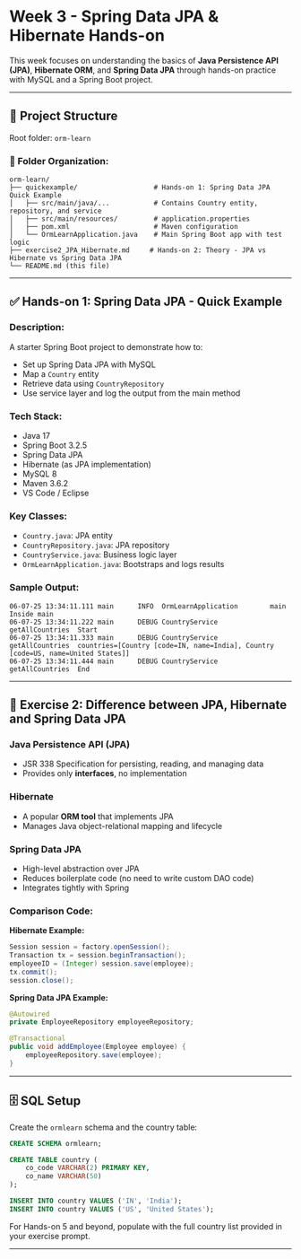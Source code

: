 # Week 3 - Spring Data JPA & Hibernate Hands-on

This week focuses on understanding the basics of **Java Persistence API (JPA)**, **Hibernate ORM**, and **Spring Data JPA** through hands-on practice with MySQL and a Spring Boot project.

---

## 🔧 Project Structure

Root folder: `orm-learn`

### 📁 Folder Organization:

```
orm-learn/
├── quickexample/                   # Hands-on 1: Spring Data JPA Quick Example
│   ├── src/main/java/...           # Contains Country entity, repository, and service
│   ├── src/main/resources/         # application.properties
│   ├── pom.xml                     # Maven configuration
│   └── OrmLearnApplication.java    # Main Spring Boot app with test logic
├── exercise2_JPA_Hibernate.md     # Hands-on 2: Theory - JPA vs Hibernate vs Spring Data JPA
└── README.md (this file)
```

---

## ✅ Hands-on 1: Spring Data JPA - Quick Example

### Description:

A starter Spring Boot project to demonstrate how to:

* Set up Spring Data JPA with MySQL
* Map a `Country` entity
* Retrieve data using `CountryRepository`
* Use service layer and log the output from the main method

### Tech Stack:

* Java 17
* Spring Boot 3.2.5
* Spring Data JPA
* Hibernate (as JPA implementation)
* MySQL 8
* Maven 3.6.2
* VS Code / Eclipse

### Key Classes:

* `Country.java`: JPA entity
* `CountryRepository.java`: JPA repository
* `CountryService.java`: Business logic layer
* `OrmLearnApplication.java`: Bootstraps and logs results

### Sample Output:

```
06-07-25 13:34:11.111 main      INFO  OrmLearnApplication        main  Inside main
06-07-25 13:34:11.222 main      DEBUG CountryService             getAllCountries  Start
06-07-25 13:34:11.333 main      DEBUG CountryService             getAllCountries  countries=[Country [code=IN, name=India], Country [code=US, name=United States]]
06-07-25 13:34:11.444 main      DEBUG CountryService             getAllCountries  End
```

---

## 🧠 Exercise 2: Difference between JPA, Hibernate and Spring Data JPA

### Java Persistence API (JPA)

* JSR 338 Specification for persisting, reading, and managing data
* Provides only **interfaces**, no implementation

### Hibernate

* A popular **ORM tool** that implements JPA
* Manages Java object-relational mapping and lifecycle

### Spring Data JPA

* High-level abstraction over JPA
* Reduces boilerplate code (no need to write custom DAO code)
* Integrates tightly with Spring

### Comparison Code:

**Hibernate Example:**

```java
Session session = factory.openSession();
Transaction tx = session.beginTransaction();
employeeID = (Integer) session.save(employee);
tx.commit();
session.close();
```

**Spring Data JPA Example:**

```java
@Autowired
private EmployeeRepository employeeRepository;

@Transactional
public void addEmployee(Employee employee) {
    employeeRepository.save(employee);
}
```

---

## 🗄 SQL Setup

Create the `ormlearn` schema and the country table:

```sql
CREATE SCHEMA ormlearn;

CREATE TABLE country (
    co_code VARCHAR(2) PRIMARY KEY,
    co_name VARCHAR(50)
);

INSERT INTO country VALUES ('IN', 'India');
INSERT INTO country VALUES ('US', 'United States');
```

For Hands-on 5 and beyond, populate with the full country list provided in your exercise prompt.

---

